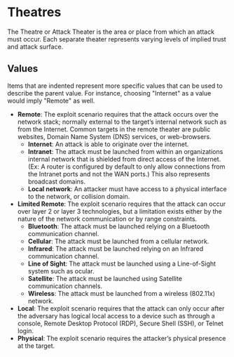 # Theatres
The Theatre or Attack Theater is the area or place from which an attack must occur. Each separate theater represents varying levels of implied trust and attack surface.

## Values

Items that are indented represent more specific values that can be used to describe the parent value. For instance, choosing "Internet" as a value would imply "Remote" as well.

- **Remote**:  The exploit scenario requires that the attack occurs over the network stack; normally external to the target’s internal network such as from the Internet. Common targets in the remote theater are public websites, Domain Name System (DNS) services, or web-browsers.
  - **Internet**:  An attack is able to originate over the internet.
  - **Intranet**:  The attack must be launched from within an organizations internal network that is shielded from direct access of the Internet. (Ex: A router is configured by default to only allow connections from the Intranet ports and not the WAN ports.) This also represents broadcast domains.
  - **Local network**:  An attacker must have access to a physical interface to the network, or collision domain. 
- **Limited Remote**:  The exploit scenario requires that the attack can occur over layer 2 or layer 3 technologies, but a limitation exists either by the nature of the network communication or by range constraints.
  - **Bluetooth**:  The attack must be launched relying on a Bluetooth communication channel.
  - **Cellular**:  The attack must be launched from a cellular network.
  - **Infrared**:  The attack must be launched relying on an Infrared communication channel.
  - **Line of Sight**:  The attack must be launched using a Line-of-Sight system such as ocular.
  - **Satellite**:  The attack must be launched using Satellite communication channels.
  - **Wireless**:  The attack must be launched from a wireless (802.11x) network.
- **Local**:  The exploit scenario requires that the attack can only occur after the adversary has logical local access to a device such as through a console, Remote Desktop Protocol (RDP), Secure Shell (SSH), or Telnet login.
- **Physical**:  The exploit scenario requires the attacker’s physical presence at the target.
